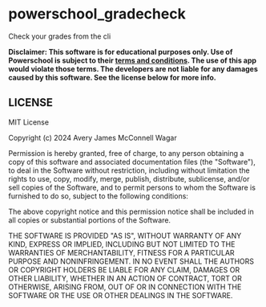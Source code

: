 # powerschool_gradecheck
Check your grades from the cli

**Disclaimer: This software is for educational purposes only. Use of Powerschool is subject to their [terms and conditions](https://www.powerschool.com/terms/). The use of this app would violate those terms. The developers are not liable for any damages caused by this software. See the license below for more info.**

## LICENSE

MIT License

Copyright (c) 2024 Avery James McConnell Wagar

Permission is hereby granted, free of charge, to any person obtaining a copy
of this software and associated documentation files (the "Software"), to deal
in the Software without restriction, including without limitation the rights
to use, copy, modify, merge, publish, distribute, sublicense, and/or sell
copies of the Software, and to permit persons to whom the Software is
furnished to do so, subject to the following conditions:

The above copyright notice and this permission notice shall be included in all
copies or substantial portions of the Software.

THE SOFTWARE IS PROVIDED "AS IS", WITHOUT WARRANTY OF ANY KIND, EXPRESS OR
IMPLIED, INCLUDING BUT NOT LIMITED TO THE WARRANTIES OF MERCHANTABILITY,
FITNESS FOR A PARTICULAR PURPOSE AND NONINFRINGEMENT. IN NO EVENT SHALL THE
AUTHORS OR COPYRIGHT HOLDERS BE LIABLE FOR ANY CLAIM, DAMAGES OR OTHER
LIABILITY, WHETHER IN AN ACTION OF CONTRACT, TORT OR OTHERWISE, ARISING FROM,
OUT OF OR IN CONNECTION WITH THE SOFTWARE OR THE USE OR OTHER DEALINGS IN THE
SOFTWARE.
